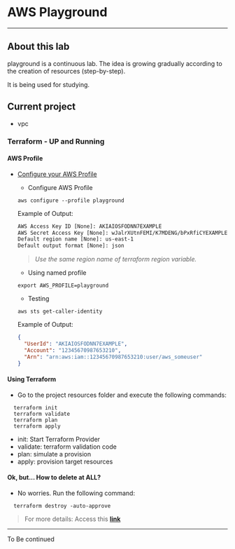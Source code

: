 # AWS Playground

---

## About this lab

playground is a continuous lab. The idea is growing gradually according to the creation of resources (step-by-step).

It is being used for studying.

## Current project

- vpc

### Terraform - UP and Running

#### AWS Profile

- [Configure your AWS Profile](https://docs.aws.amazon.com/cli/latest/userguide/cli-chap-configure.html)

  - Configure AWS Profile

  ```shell
  aws configure --profile playground
  ```

  Example of Output:

  ```txt
  AWS Access Key ID [None]: AKIAIOSFODNN7EXAMPLE
  AWS Secret Access Key [None]: wJalrXUtnFEMI/K7MDENG/bPxRfiCYEXAMPLEKEY
  Default region name [None]: us-east-1
  Default output format [None]: json
  ```

  > *Use the same region name of terraform region variable.*

  - Using named profile

  ```shell
  export AWS_PROFILE=playground
  ```

  - Testing

  ```shell
  aws sts get-caller-identity
  ```

  Example of Output:

  ```json
  {
    "UserId": "AKIAIOSFODNN7EXAMPLE",
    "Account": "12345670987653210",
    "Arn": "arn:aws:iam::12345670987653210:user/aws_someuser"
  }
  ```
  
#### Using Terraform

- Go to the project resources folder and execute the following commands:

```shell
  terraform init
  terraform validate
  terraform plan
  terraform apply
```

  - init: Start Terraform Provider
  - validate: terraform validation code
  - plan: simulate a provision
  - apply: provision target resources

#### Ok, but... How to delete at ALL?


- No worries. Run the following command:

```shell
  terraform destroy -auto-approve
```

> For more details: Access this **[link](https://developer.hashicorp.com/terraform/cli/run)**

---

To Be continued
